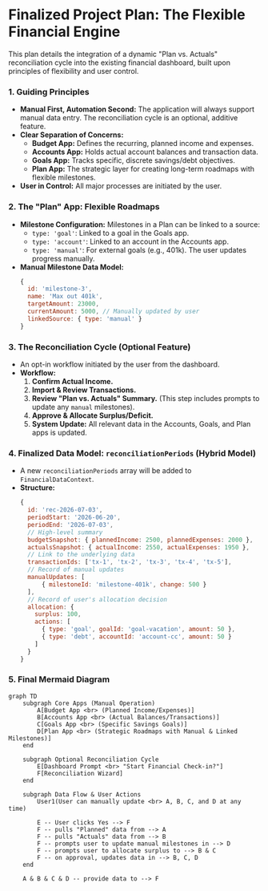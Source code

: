 # Finalized Project Plan: The Flexible Financial Engine

This plan details the integration of a dynamic "Plan vs. Actuals" reconciliation cycle into the existing financial dashboard, built upon principles of flexibility and user control.

### **1. Guiding Principles**

- **Manual First, Automation Second:** The application will always support manual data entry. The reconciliation cycle is an optional, additive feature.
- **Clear Separation of Concerns:**
  - **Budget App:** Defines the recurring, planned income and expenses.
  - **Accounts App:** Holds actual account balances and transaction data.
  - **Goals App:** Tracks specific, discrete savings/debt objectives.
  - **Plan App:** The strategic layer for creating long-term roadmaps with flexible milestones.
- **User in Control:** All major processes are initiated by the user.

### **2. The "Plan" App: Flexible Roadmaps**

- **Milestone Configuration:** Milestones in a Plan can be linked to a source:
  - `type: 'goal'`: Linked to a goal in the Goals app.
  - `type: 'account'`: Linked to an account in the Accounts app.
  - `type: 'manual'`: For external goals (e.g., 401k). The user updates progress manually.
- **Manual Milestone Data Model:**
  ```javascript
  {
    id: 'milestone-3',
    name: 'Max out 401k',
    targetAmount: 23000,
    currentAmount: 5000, // Manually updated by user
    linkedSource: { type: 'manual' }
  }
  ```

### **3. The Reconciliation Cycle (Optional Feature)**

- An opt-in workflow initiated by the user from the dashboard.
- **Workflow:**
  1.  **Confirm Actual Income.**
  2.  **Import & Review Transactions.**
  3.  **Review "Plan vs. Actuals" Summary.** (This step includes prompts to update any `manual` milestones).
  4.  **Approve & Allocate Surplus/Deficit.**
  5.  **System Update:** All relevant data in the Accounts, Goals, and Plan apps is updated.

### **4. Finalized Data Model: `reconciliationPeriods` (Hybrid Model)**

- A new `reconciliationPeriods` array will be added to `FinancialDataContext`.
- **Structure:**
  ```javascript
  {
    id: 'rec-2026-07-03',
    periodStart: '2026-06-20',
    periodEnd: '2026-07-03',
    // High-level summary
    budgetSnapshot: { plannedIncome: 2500, plannedExpenses: 2000 },
    actualsSnapshot: { actualIncome: 2550, actualExpenses: 1950 },
    // Link to the underlying data
    transactionIds: ['tx-1', 'tx-2', 'tx-3', 'tx-4', 'tx-5'],
    // Record of manual updates
    manualUpdates: [
        { milestoneId: 'milestone-401k', change: 500 }
    ],
    // Record of user's allocation decision
    allocation: {
      surplus: 100,
      actions: [
        { type: 'goal', goalId: 'goal-vacation', amount: 50 },
        { type: 'debt', accountId: 'account-cc', amount: 50 }
      ]
    }
  }
  ```

### **5. Final Mermaid Diagram**

```mermaid
graph TD
    subgraph Core Apps (Manual Operation)
        A[Budget App <br> (Planned Income/Expenses)]
        B[Accounts App <br> (Actual Balances/Transactions)]
        C[Goals App <br> (Specific Savings Goals)]
        D[Plan App <br> (Strategic Roadmaps with Manual & Linked Milestones)]
    end

    subgraph Optional Reconciliation Cycle
        E[Dashboard Prompt <br> "Start Financial Check-in?"]
        F[Reconciliation Wizard]
    end

    subgraph Data Flow & User Actions
        User1(User can manually update <br> A, B, C, and D at any time)

        E -- User clicks Yes --> F
        F -- pulls "Planned" data from --> A
        F -- pulls "Actuals" data from --> B
        F -- prompts user to update manual milestones in --> D
        F -- prompts user to allocate surplus to --> B & C
        F -- on approval, updates data in --> B, C, D
    end

    A & B & C & D -- provide data to --> F
```
